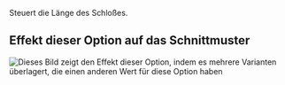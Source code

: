 Steuert die Länge des Schloßes.

## Effekt dieser Option auf das Schnittmuster

![Dieses Bild zeigt den Effekt dieser Option, indem es mehrere Varianten überlagert, die einen anderen Wert für diese Option haben](jaeger_sleeveventlength_sample.svg "Effekt dieser Option auf das Schnittmuster")
